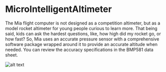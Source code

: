 # MicroIntelligentAltimeter

The Mia flight computer is not designed as a competition altimeter, but as a model rocket altimeter for young people curious to learn more.
That being said, kids can ask the hardest questions, like, how high did my rocket go, or how fast? So, Mia uses an accurate pressure sensor with a comprehensive software package wrapped around it to provide an accurate altitude when needed. You can review the accuracy specifications in the BMP581 data sheet.



![alt text](https://github.com/robertrau/MicroIntelligentAltimeter/raw/master/pictures/host_initial_window_mac.png "figure 4")




